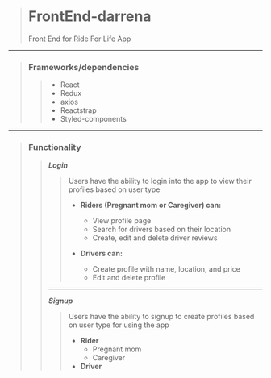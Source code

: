 > # FrontEnd-darrena
> 
> Front End for Ride For Life App
---

> ### Frameworks/dependencies
>> - React
>> - Redux
>> - axios
>> - Reactstrap
>> - Styled-components

---


> ### Functionality
>
>> ***Login***
>>>
>>> Users have the ability to login into the app to view their profiles based on user type
>>> * **Riders (Pregnant mom or Caregiver) can:**
>>>     - View profile page
>>>     - Search for drivers based on their location
>>>     - Create, edit and delete driver reviews
>>>
>>> * **Drivers can:**
>>>     - Create profile with name, location, and price
>>>     - Edit and delete profile
>>***
>> ***Signup***
>>>
>>> Users have the ability to signup to create profiles based on user type for using the app
>>> - **Rider**
>>>     - Pregnant mom
>>>     - Caregiver
>>> - **Driver**
